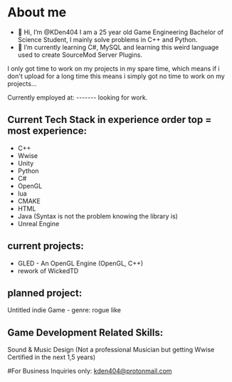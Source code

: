 # About me
- 👋 Hi, I’m @KDen404
I am a 25 year old Game Engineering Bachelor of Science Student, I mainly solve problems in C++ and Python.
- 🌱 I’m currently learning C#, MySQL and learning this weird language used to create SourceMod Server Plugins.

I only got time to work on my projects in my spare time, which means if i don't upload for a long time this means i simply got no time to work on my projects...

Currently employed at: -------
looking for work.

## Current Tech Stack in experience order top = most experience:
- C++
- Wwise
- Unity
- Python
- C#
- OpenGL
- lua
- CMAKE
- HTML
- Java (Syntax is not the problem knowing the library is)
- Unreal Engine





## current projects:
- GLED - An OpenGL Engine (OpenGL, C++)
- rework of WickedTD

## planned project:
Untitled indie Game - genre: rogue like

## Game Development Related Skills:
Sound & Music Design (Not a professional Musician but getting Wwise Certified in the next 1,5 years)


#For Business Inquiries only: kden404@protonmail.com

<!---
KDen404/KDen404 is a ✨ special ✨ repository because its `README.md` (this file) appears on your GitHub profile.
You can click the Preview link to take a look at your changes.
--->
